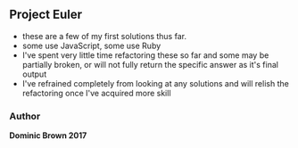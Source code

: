 ## Project Euler 

* these are a few of my first solutions thus far.
* some use JavaScript, some use Ruby
* I've spent very little time refactoring these so far and some may be partially broken, or will not fully return the specific answer as it's final output
* I've refrained completely from looking at any solutions and will relish the refactoring once I've acquired more skill

### Author
__Dominic Brown 2017__
